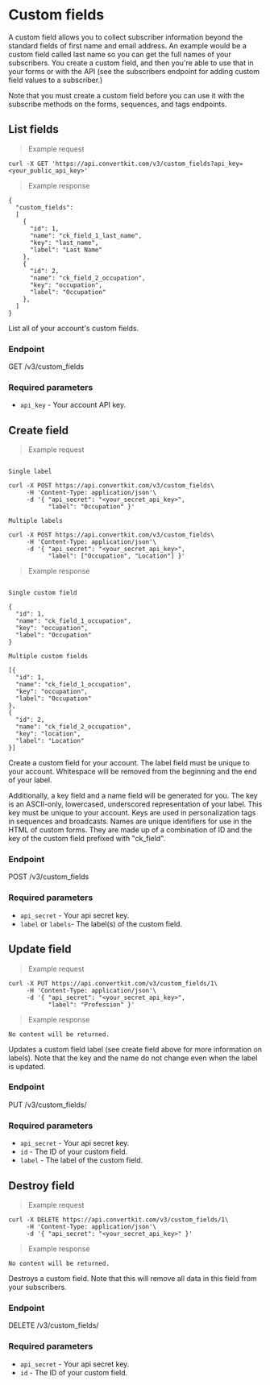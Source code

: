 Custom fields
=============

A custom field allows you to collect subscriber information beyond the standard fields of first name and email address. An example would be a custom field called last name so you can get the full names of your subscribers. You create a custom field, and then you're able to use that in your forms or with the API (see the subscribers endpoint for adding custom field values to a subscriber.)

Note that you must create a custom field before you can use it with the subscribe methods on the forms, sequences, and tags endpoints.

List fields
-----------

> Example request

```shell
curl -X GET 'https://api.convertkit.com/v3/custom_fields?api_key=<your_public_api_key>'
```

> Example response

```shell
{
  "custom_fields":
  [
    {
      "id": 1,
      "name": "ck_field_1_last_name",
      "key": "last_name",
      "label": "Last Name"
    },
    {
      "id": 2,
      "name": "ck_field_2_occupation",
      "key": "occupation",
      "label": "Occupation"
    },
  ]
}
```

List all of your account's custom fields.

### Endpoint

GET /v3/custom_fields

### Required parameters

-   `api_key` - Your account API key.



Create field
------------

> Example request

```shell

Single label

curl -X POST https://api.convertkit.com/v3/custom_fields\
     -H 'Content-Type: application/json'\
     -d '{ "api_secret": "<your_secret_api_key>",
           "label": "Occupation" }'

Multiple labels

curl -X POST https://api.convertkit.com/v3/custom_fields\
     -H 'Content-Type: application/json'\
     -d '{ "api_secret": "<your_secret_api_key>",
           "label": ["Occupation", "Location"] }'
```           

> Example response

```shell

Single custom field

{
  "id": 1,
  "name": "ck_field_1_occupation",
  "key": "occupation",
  "label": "Occupation"
}

Multiple custom fields

[{
  "id": 1,
  "name": "ck_field_1_occupation",
  "key": "occupation",
  "label": "Occupation"
},
{
  "id": 2,
  "name": "ck_field_2_occupation",
  "key": "location",
  "label": "Location"
}]
```


Create a custom field for your account. The label field must be unique to your account. Whitespace will be removed from the beginning and the end of your label.

Additionally, a key field and a name field will be generated for you. The key is an ASCII-only, lowercased, underscored representation of your label. This key must be unique to your account. Keys are used in personalization tags in sequences and broadcasts. Names are unique identifiers for use in the HTML of custom forms. They are made up of a combination of ID and the key of the custom field prefixed with "ck_field".

### Endpoint

POST /v3/custom_fields

### Required parameters

-   `api_secret` - Your api secret key.
-   `label` or `labels`- The label(s) of the custom field.


Update field
------------

> Example request

```shell
curl -X PUT https://api.convertkit.com/v3/custom_fields/1\
     -H 'Content-Type: application/json'\
     -d '{ "api_secret": "<your_secret_api_key>",
           "label": "Profession" }'
```
> Example response

```shell
No content will be returned.
```

Updates a custom field label (see create field above for more information on labels). Note that the key and the name do not change even when the label is updated.

### Endpoint

PUT /v3/custom_fields/<your custom field ID>

### Required parameters

-   `api_secret` - Your api secret key.
-   `id` - The ID of your custom field.
-   `label` - The label of the custom field.


Destroy field
-------------

> Example request

```shell
curl -X DELETE https://api.convertkit.com/v3/custom_fields/1\
     -H 'Content-Type: application/json'\
     -d '{ "api_secret": "<your_secret_api_key>" }'
```

> Example response

```shell
No content will be returned.
```

Destroys a custom field. Note that this will remove all data in this field from your subscribers.

### Endpoint

DELETE /v3/custom_fields/<your custom field ID>

### Required parameters

-   `api_secret` - Your api secret key.
-   `id` - The ID of your custom field.
